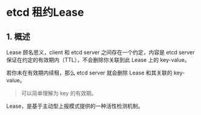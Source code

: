 #  etcd 租约Lease

## 1. 概述

Lease 顾名思义，client 和 etcd server 之间存在一个约定，内容是 etcd server 保证在约定的有效期内（TTL），不会删除你关联到此 Lease 上的 key-value。

若你未在有效期内续租，那么 etcd server 就会删除 Lease 和其关联的 key-value。

> 可以简单理解为 key 的有效期。

Lease，是基于主动型上报模式提供的一种活性检测机制。